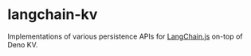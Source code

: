 # langchain-kv

Implementations of various persistence APIs for
[LangChain.js](https://js.langchain.com/docs/) on-top of Deno KV.
